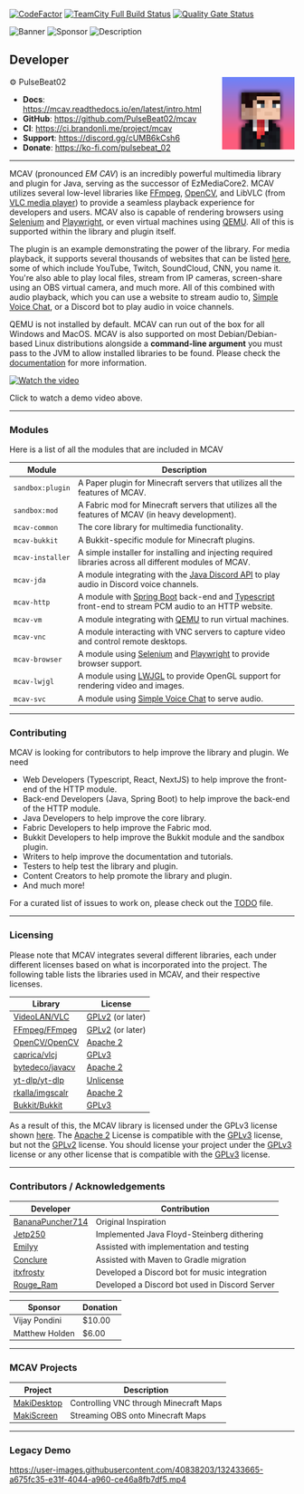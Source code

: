 [![CodeFactor](https://www.codefactor.io/repository/github/pulsebeat02/mcav/badge)](https://www.codefactor.io/repository/github/pulsebeat02/mcav)
[![TeamCity Full Build Status](https://img.shields.io/teamcity/build/e/mcav?server=https%3A%2F%2Fci.brandonli.me)](https://ci.brandonli.me/project/mcav)
[![Quality Gate Status](https://sonarcloud.io/api/project_badges/measure?project=PulseBeat02_mcav&metric=alert_status)](https://sonarcloud.io/summary/new_code?id=PulseBeat02_mcav)

![Banner](https://www.bisecthosting.com/images/CF/MCAV/MP_MCAV_Header.webp)
![Sponsor](https://www.bisecthosting.com/images/CF/MCAV/MP_MCAV_Promo.webp)
![Description](https://www.bisecthosting.com/images/CF/MCAV/MP_MCAV_Description.webp)

## Developer

<img align="right" src="developer.png" alt="My Image">

⚙️ PulseBeat02

- **Docs**: https://mcav.readthedocs.io/en/latest/intro.html
- **GitHub**: https://github.com/PulseBeat02/mcav
- **CI**: https://ci.brandonli.me/project/mcav
- **Support**: https://discord.gg/cUMB6kCsh6
- **Donate**: https://ko-fi.com/pulsebeat_02

---

MCAV (pronounced *EM CAV*) is an incredibly powerful multimedia library and plugin for Java, serving as the successor of
EzMediaCore2. MCAV utilizes several low-level libraries like [FFmpeg](https://ffmpeg.org/), [OpenCV](https://opencv.org/), and LibVLC
(from [VLC media player](https://www.videolan.org/vlc/)) to provide a seamless playback experience for developers and
users. MCAV also is capable of rendering browsers using [Selenium](https://www.selenium.dev/) and [Playwright](https://playwright.dev/java/), or
even virtual machines using [QEMU](https://www.qemu.org/). All of this is supported within the library and plugin itself.

The plugin is an example demonstrating the power of the library. For media playback, it supports several thousands of
websites that can be listed [here](https://github.com/yt-dlp/yt-dlp/blob/master/supportedsites.md), some of which include
YouTube, Twitch, SoundCloud, CNN, you name it. You're also able to play local files, stream from IP cameras, screen-share 
using an OBS virtual camera, and much more. All of this combined with audio playback, which you can use a website to
stream audio to, [Simple Voice Chat](https://modrinth.com/plugin/simple-voice-chat), or a Discord bot to play audio in voice channels.

QEMU is not installed by default. MCAV can run out of the box for all Windows and MacOS. MCAV is also supported on most
Debian/Debian-based Linux distributions alongside a **command-line argument** you must pass to the JVM to allow installed
libraries to be found. Please check the [documentation](https://mcav.readthedocs.io/en/latest/intro.html) for more information.

[![Watch the video](https://img.youtube.com/vi/ifs0GiAtqIs/maxresdefault.jpg)](https://youtu.be/ifs0GiAtqIs)

Click to watch a demo video above.

---

### Modules

Here is a list of all the modules that are included in MCAV

| Module           | Description                                                                                                                                                  |
|------------------|--------------------------------------------------------------------------------------------------------------------------------------------------------------|
| `sandbox:plugin` | A Paper plugin for Minecraft servers that utilizes all the features of MCAV.                                                                                 |
| `sandbox:mod`    | A Fabric mod for Minecraft servers that utilizes all the features of MCAV (in heavy development).                                                            |
| `mcav-common`    | The core library for multimedia functionality.                                                                                                               |
| `mcav-bukkit`    | A Bukkit-specific module for Minecraft plugins.                                                                                                              |
| `mcav-installer` | A simple installer for installing and injecting required libraries across all different modules of MCAV.                                                     |
| `mcav-jda`       | A module integrating with the [Java Discord API](https://github.com/discord-jda/JDA) to play audio in Discord voice channels.                                |
| `mcav-http`      | A module with [Spring Boot](https://spring.io/) back-end and [Typescript](https://www.typescriptlang.org/) front-end to stream PCM audio to an HTTP website. |
| `mcav-vm`        | A module integrating with [QEMU](https://www.qemu.org/) to run virtual machines.                                                                             |
| `mcav-vnc`       | A module interacting with VNC servers to capture video and control remote desktops.                                                                          |
| `mcav-browser`   | A module using [Selenium](https://www.selenium.dev/) and [Playwright](https://playwright.dev/) to provide browser support.                                   |
| `mcav-lwjgl`     | A module using [LWJGL](https://www.lwjgl.org/) to provide OpenGL support for rendering video and images.                                                     |
| `mcav-svc`       | A module using [Simple Voice Chat](https://modrinth.com/plugin/simple-voice-chat) to serve audio.                                                            |

---

### Contributing

MCAV is looking for contributors to help improve the library and plugin. We need
- Web Developers (Typescript, React, NextJS) to help improve the front-end of the HTTP module.
- Back-end Developers (Java, Spring Boot) to help improve the back-end of the HTTP module.
- Java Developers to help improve the core library.
- Fabric Developers to help improve the Fabric mod.
- Bukkit Developers to help improve the Bukkit module and the sandbox plugin.
- Writers to help improve the documentation and tutorials.
- Testers to help test the library and plugin.
- Content Creators to help promote the library and plugin.
- And much more!

For a curated list of issues to work on, please check out the [TODO](TODO.md) file.

---

### Licensing

Please note that MCAV integrates several different libraries, each under different licenses based on what is
incorporated into the project. The following table lists the libraries used in MCAV, and their respective licenses.

| Library                                                | License                                                     |
|--------------------------------------------------------|-------------------------------------------------------------|
| [VideoLAN/VLC](https://code.videolan.org/videolan/vlc) | [GPLv2](https://opensource.org/license/lgpl-2-0) (or later) |
| [FFmpeg/FFmpeg](https://git.ffmpeg.org/ffmpeg.git)     | [GPLv2](https://opensource.org/license/lgpl-2-0) (or later) |
| [OpenCV/OpenCV](https://github.com/opencv/opencv)      | [Apache 2](https://opensource.org/license/apache-2-0)       |
| [caprica/vlcj](https://github.com/caprica/vlcj)        | [GPLv3](https://opensource.org/license/lgpl-3-0)            |
| [bytedeco/javacv](https://github.com/bytedeco/javacv)  | [Apache 2](https://opensource.org/license/apache-2-0)       |
| [yt-dlp/yt-dlp](https://github.com/yt-dlp/yt-dlp)      | [Unlicense](https://opensource.org/license/unlicense)       | 
| [rkalla/imgscalr](https://github.com/rkalla/imgscalr)  | [Apache 2](https://opensource.org/license/apache-2-0)       |
| [Bukkit/Bukkit](https://github.com/Bukkit/Bukkit)      | [GPLv3](https://opensource.org/license/lgpl-3-0)            |

As a result of this, the MCAV library is licensed under the GPLv3 license shown [here](LICENSE).
The [Apache 2](https://opensource.org/license/apache-2-0) License is compatible with the
[GPLv3](https://opensource.org/license/lgpl-3-0) license, but not the [GPLv2](https://opensource.org/license/lgpl-2-0)
license. You should license your project under the [GPLv3](https://opensource.org/license/lgpl-3-0) license or any other
license that is compatible with the [GPLv3](https://opensource.org/license/lgpl-3-0) license.

---

### Contributors / Acknowledgements

| Developer                                               | Contribution                                   |
|---------------------------------------------------------|------------------------------------------------|
| [BananaPuncher714](https://github.com/BananaPuncher714) | Original Inspiration                           |
| [Jetp250](https://github.com/jetp250)                   | Implemented Java Floyd-Steinberg dithering     |
| [Emilyy](https://github.com/emilyy-dev)                 | Assisted with implementation and testing       |
| [Conclure](https://github.com/Conclure)                 | Assisted with Maven to Gradle migration        |
| [itxfrosty](https://github.com/itxfrosty)               | Developed a Discord bot for music integration  |
| [Rouge_Ram](https://rogueram.xyz/index.html)            | Developed a Discord bot used in Discord Server |

| Sponsor        | Donation |
|----------------|----------|
| Vijay Pondini  | $10.00   |
| Matthew Holden | $6.00    |

---

### MCAV Projects

| Project                                                   | Description                            |
|-----------------------------------------------------------|----------------------------------------|
| [MakiDesktop](https://github.com/ayunami2000/MakiDesktop) | Controlling VNC through Minecraft Maps |
| [MakiScreen](https://github.com/makifoxgirl/MakiScreen)   | Streaming OBS onto Minecraft Maps      |

---

### Legacy Demo

https://user-images.githubusercontent.com/40838203/132433665-a675fc35-e31f-4044-a960-ce46a8fb7df5.mp4